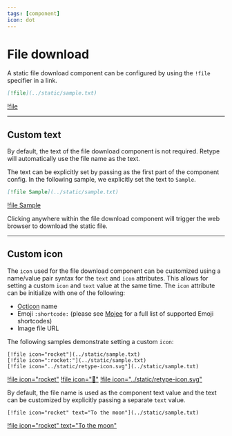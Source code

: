 ```yaml
---
tags: [component]
icon: dot
---
```

# File download

A static file download component can be configured by using the `!file` specifier in a link.

```md
[!file](../static/sample.txt)
```

[!file](../static/sample.txt)

---

## Custom text

By default, the text of the file download component is not required. Retype will automatically use the file name as the text.

The text can be explicitly set by passing as the first part of the component config. In the following sample, we explicitly set the text to `Sample`.

```md
[!file Sample](../static/sample.txt)
```

[!file Sample](../static/sample.txt)

Clicking anywhere within the file download component will trigger the web browser to download the static file.

---

## Custom icon

The `icon` used for the file download component can be customized using a name/value pair syntax for the `text` and `icon` attributes. This allows for setting a custom `icon` and `text` value at the same time. The `icon` attribute can be initialize with one of the following:
- [Octicon](https://octicons-primer.vercel.app/octicons/) name
- Emoji `:shortcode:` (please see [Mojee](https://mojee.io/emojis) for a full list of supported Emoji shortcodes)
- Image file URL

The following samples demonstrate setting a custom `icon`:

```
[!file icon="rocket"](../static/sample.txt)
[!file icon=":rocket:"](../static/sample.txt)
[!file icon="../static/retype-icon.svg"](../static/sample.txt)
```

[!file icon="rocket"](../static/sample.txt)
[!file icon=":rocket:"](../static/sample.txt)
[!file icon="../static/retype-icon.svg"](../static/sample.txt)

By default, the file name is used as the component text value and the text can be customized by explicitly passing a separate `text` value.

```
[!file icon="rocket" text="To the moon"](../static/sample.txt)
```

[!file icon="rocket" text="To the moon"](../static/sample.txt)
